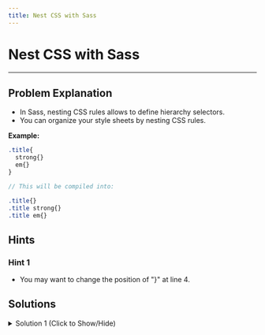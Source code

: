 ```yaml
---
title: Nest CSS with Sass
---
```

# Nest CSS with Sass

---
## Problem Explanation
- In Sass, nesting CSS rules allows to define hierarchy selectors.
- You can organize your style sheets by nesting CSS rules.
 
**Example:**

```scss
.title{
  strong{}
  em{}
}

// This will be compiled into:

.title{}
.title strong{}
.title em{}
```

## Hints

### Hint 1

 - You may want to change the position of "}" at line 4.
 
## Solutions

<details><summary>Solution 1 (Click to Show/Hide)</summary>

```scss
<style type='text/sass'>
  .blog-post { 
    h1 {
     text-align: center;
     color: blue;
    }
    p {
        font-size: 20px;
    } 
  }  
</style>
```
</details>
